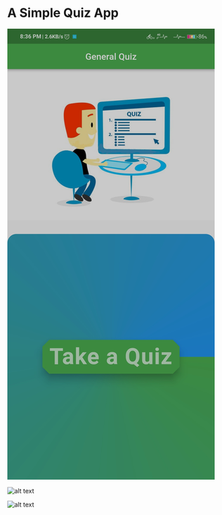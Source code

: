 # A Simple Quiz App


![alt text](https://github.com/Joshuailuma/Test_Questions/blob/main/1_Home_screen.jpg?raw=true)

![alt text](https://github.com/Joshuailuma/Test_Questions/blob/main/1_Taking_the_quiz.jpg?raw=true)

![alt text](https://github.com/Joshuailuma/Test_Questions/blob/main/1_End_of_quiz.jpg?raw=true)






